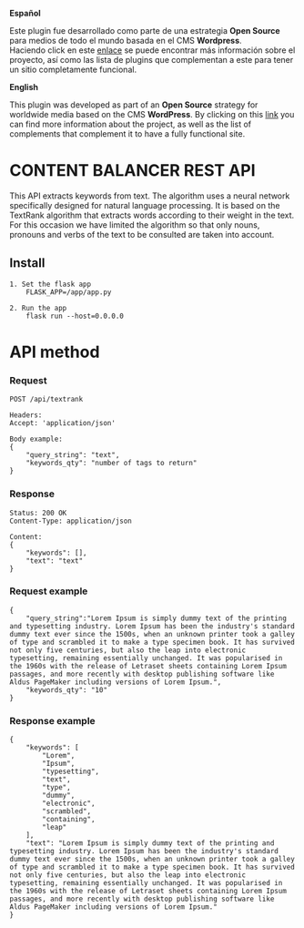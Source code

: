 **Español**

Este plugin fue desarrollado como parte de una estrategia **Open Source** para medios de todo el mundo basada en el CMS **Wordpress**.  
Haciendo click en este [enlace](https://tiempoar.com.ar/proyecto-colaborativo/) se puede encontrar más información sobre el proyecto, así como las lista de plugins que complementan a este para tener un sitio completamente funcional.

**English**

This plugin was developed as part of an **Open Source** strategy for worldwide media based on the CMS **WordPress**.
By clicking on this [link](https://tiempoar.com.ar/proyecto-colaborativo/) you can find more information about the project, as well as the list of complements that complement it to have a fully functional site.

# CONTENT BALANCER REST API

This API extracts keywords from text. The algorithm uses a neural network specifically designed for natural language processing.
It is based on the TextRank algorithm that extracts words according to their weight in the text.
For this occasion we have limited the algorithm so that only nouns, pronouns and verbs of the text to be consulted are taken into account.

## Install

    1. Set the flask app
        FLASK_APP=/app/app.py

    2. Run the app
        flask run --host=0.0.0.0

# API method

### Request

`POST /api/textrank`

    Headers:
    Accept: 'application/json'

    Body example:
    {
        "query_string": "text",
        "keywords_qty": "number of tags to return"
    }

### Response

    Status: 200 OK
    Content-Type: application/json

    Content:
    {
        "keywords": [],
        "text": "text"
    }

### Request example

    {
        "query_string":"Lorem Ipsum is simply dummy text of the printing and typesetting industry. Lorem Ipsum has been the industry's standard dummy text ever since the 1500s, when an unknown printer took a galley of type and scrambled it to make a type specimen book. It has survived not only five centuries, but also the leap into electronic typesetting, remaining essentially unchanged. It was popularised in the 1960s with the release of Letraset sheets containing Lorem Ipsum passages, and more recently with desktop publishing software like Aldus PageMaker including versions of Lorem Ipsum.",
        "keywords_qty": "10"
    }

### Response example

    {
        "keywords": [
            "Lorem",
            "Ipsum",
            "typesetting",
            "text",
            "type",
            "dummy",
            "electronic",
            "scrambled",
            "containing",
            "leap"
        ],
        "text": "Lorem Ipsum is simply dummy text of the printing and typesetting industry. Lorem Ipsum has been the industry's standard dummy text ever since the 1500s, when an unknown printer took a galley of type and scrambled it to make a type specimen book. It has survived not only five centuries, but also the leap into electronic typesetting, remaining essentially unchanged. It was popularised in the 1960s with the release of Letraset sheets containing Lorem Ipsum passages, and more recently with desktop publishing software like Aldus PageMaker including versions of Lorem Ipsum."
    }
